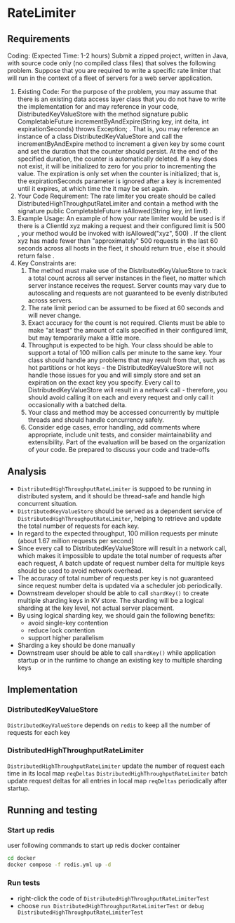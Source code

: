# RateLimiter

## Requirements

Coding: (Expected Time: 1-2 hours) Submit a zipped project, written in Java, with source code
only (no compiled class files) that solves the following problem. Suppose that you are required
to write a specific rate limiter that will run in the context of a fleet of servers for a web server
application.
1. Existing Code: For the purpose of the problem, you may assume that there is an existing
   data access layer class that you do not have to write the implementation for and may reference
   in your code, DistributedKeyValueStore with the method signature public
   CompletableFuture<Integer> incrementByAndExpire(String key, int delta, int
   expirationSeconds) throws Exception; . That is, you may reference an instance of a
   class DistributedKeyValueStore and call the incrementByAndExpire method to increment
   a given key by some count and set the duration that the counter should persist. At the end of
   the specified duration, the counter is automatically deleted. If a key does not exist, it will be
   initialized to zero for you prior to incrementing the value. The expiration is only set when the
   counter is initialized; that is, the expirationSeconds parameter is ignored after a key is
   incremented until it expires, at which time the it may be set again.
2. Your Code Requirement: The rate limiter you create should be
   called DistributedHighThroughputRateLimiter and contain a method with the
   signature public CompletableFuture<Boolean> isAllowed(String key, int limit) .
3. Example Usage: An example of how your rate limiter would be used is if there is a
   ClientId xyz making a request and their configured limit is 500 , your method would be
   invoked with isAllowed("xyz", 500) . If the client xyz has made fewer than "approximately"
   500 requests in the last 60 seconds across all hosts in the fleet, it should return true , else it
   should return false .
4. Key Constraints are:
    1. The method must make use of the DistributedKeyValueStore to track a total count across
       all server instances in the fleet, no matter which server instance receives the request. Server
       counts may vary due to autoscaling and requests are not guaranteed to be evenly distributed
       across servers.
    2. The rate limit period can be assumed to be fixed at 60 seconds and will never change.
    3. Exact accuracy for the count is not required. Clients must be able to make "at least" the
       amount of calls specified in their configured limit, but may temporarily make a little more.
    4. Throughput is expected to be high. Your class should be able to support a total of 100 million
       calls per minute to the same key. Your class should handle any problems that may result from
       that, such as hot partitions or hot keys - the DistributedKeyValueStore will not handle those
       issues for you and will simply store and set an expiration on the exact key you specify. Every
       call to DistributedKeyValueStore will result in a network call - therefore, you should avoid
       calling it on each and every request and only call it occasionally with a batched delta.
    5. Your class and method may be accessed concurrently by multiple threads and should handle
       concurrency safely.
    6. Consider edge cases, error handling, add comments where appropriate, include unit tests,
       and consider maintainability and extensibility. Part of the evaluation will be based on the
       organization of your code. Be prepared to discuss your code and trade-offs

## Analysis

- `DistributedHighThroughputRateLimiter` is suppoed to be running in distributed system, and it should be thread-safe and handle high concurrent situation.
- `DistributedKeyValueStore` should be served as a dependent service of `DistributedHighThroughputRateLimiter`, helping to retrieve and update the total number of requests for each key.
- In regard to the expected throughput, 100 million requests per minute (about 1.67 million requests per second)
- Since every call to DistributedKeyValueStore will result in a network call, which makes it impossible to update the total number of requests after each request, A batch update of request number delta for multiple keys should be used to avoid network overhead.
- The accuracy of total number of requests per key is not guaranteed since request number delta is updated via a scheduler job periodically.
- Downstream developer should be able to call `shardKey()` to create multiple sharding keys in KV store. The sharding will be a logical sharding at the key level, not actual server placement.
- By using logical sharding key, we should gain the following benefits:
  - avoid single-key contention
  - reduce lock contention
  - support higher parallelism
- Sharding a key should be done manually
- Downstream user should be able to call `shardKey()` while application startup or in the runtime to change an existing key to multiple sharding keys

## Implementation

### DistributedKeyValueStore

`DistributedKeyValueStore` depends on `redis` to keep all the number of requests for each key

### DistributedHighThroughputRateLimiter

`DistributedHighThroughputRateLimiter` update the number of request each time in its local map `reqDeltas`
`DistributedHighThroughputRateLimiter` batch update request deltas for all entries in local map `reqDeltas` periodically after startup.


## Running and testing

### Start up redis

user following commands to start up redis docker container

```bash
cd docker
docker compose -f redis.yml up -d
```

### Run tests

- right-click the code of `DistributedHighThroughputRateLimiterTest`
- choose `run DistributedHighThroughputRateLimiterTest` or `debug DistributedHighThroughputRateLimiterTest`